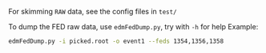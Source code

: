 For skimming `RAW` data, see the config files in `test/`

To dump the FED raw data, use `edmFedDump.py`, try with `-h` for help
Example:
```bash
edmFedDump.py -i picked.root -o event1 --feds 1354,1356,1358
```
